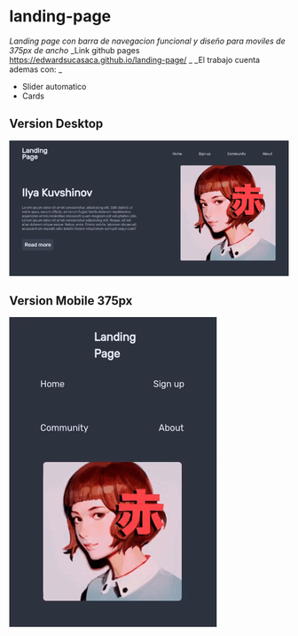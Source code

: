# landing-page
_Landing page con barra de navegacion funcional y diseño para moviles de 375px de ancho_
_Link github pages https://edwardsucasaca.github.io/landing-page/ _
_El trabajo cuenta ademas con: _
* Slider automatico
* Cards
## Version Desktop

 ![image](https://github.com/edwardsucasaca/landing-page/blob/main/images/web.gif)

## Version Mobile 375px

![image](https://github.com/edwardsucasaca/landing-page/blob/main/images/mobile.gif)
